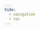 ```yaml
---
hide:
  - navigation
  - toc
---
```


<script src="../javascripts/jquery.min.js"></script>
<script src="../javascripts/iframeResizer.min.js"></script>

<iframe id="apiIframe" style="width: 100%; border: none;"></iframe>

<script>
// injects scripts to the iframe source code
$('#apiIframe').on('load', function() {
  body = $(this).contents().find('body');
  body.append('<scr' + 'ipt src="../../javascripts/iframeResizer.contentWindow.min.js"></scr' + 'ipt>');
  body.append('<scr' + 'ipt>' +
    'var links = document.querySelectorAll("a");' +
    'for (var i = 0; i < links.length; i++) {' +
    '  links[i].addEventListener("click", whichLinkWasClicked);' +
    '}' +
    '' +
    'function whichLinkWasClicked(evt) {' +
    '  window.parentIFrame.sendMessage(evt.target.href);' +
    '  evt.preventDefault();' +
    '}' +
  '</scr' + 'ipt>');
});

// reloads the window with the content when a user navigates over the browser's history
function locationHashChanged() {  
  window.location.reload();
}
window.onhashchange = locationHashChanged;

apiIframe = document.getElementById('apiIframe');
hash = window.location.hash;
if (hash.length == 0) {
  // sets default hash for the API Reference
  hash = "#full";
  history.pushState(null, "", hash);
}

// set the iframe source based on the hash in the URL
if (hash.startsWith("#wg21.link/")) {
  apiIframe.src = "https://" +  hash.slice(1);
  apiIframe.height = 900;
}
else
  apiIframe.src = "gen/" +  hash.slice(1) + ".html";

// receives content height from the subpage displayed in the iframe
// works only for the pages in the same domain as the main docs
iFrameResize({
  scrolling: "yes",

  // obtains the link URL clicked in the subpage
  onMessage: function(messageData) {
    url = messageData.message;
    if (url.startsWith("https://wg21.link/")) {
      hash = '#' + messageData.message.replace("https://", "");
    }
    else {
      pos = messageData.message.indexOf('#');
      if(pos == -1) {
        pos = messageData.message.lastIndexOf('/');
      }
      hash = '#' + messageData.message.slice(pos + 1);
    }
    history.pushState(null, "", hash);
    window.location.reload();
  }
},'#apiIframe')
</script>
